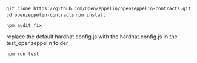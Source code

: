 ```git clone https://github.com/OpenZeppelin/openzeppelin-contracts.git ```
```cd openzeppelin-contracts```
```npm install```

```npm audit fix```

replace the default hardhat.config.js with the hardhat.config.js in the test_openzeppelin folder

```npm run test```